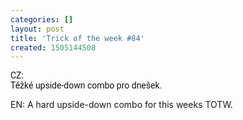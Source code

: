 ```yaml
---
categories: []
layout: post
title: 'Trick of the week #84'
created: 1505144508
---
```

<span style="color: rgb(17, 17, 17); font-family: Roboto, Arial, sans-serif; font-size: 14px; white-space: pre-wrap;">CZ: Těžké upside-down combo pro dnešek.<br />
EN: A hard upside-down combo for this weeks TOTW.</span><br />
<br />
<div class="youtube-player" data-id="xppz0ExNi34"></div>
